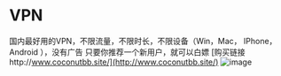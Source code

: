 # VPN
国内最好用的VPN，不限流量，不限时长，不限设备（Win，Mac， IPhone，Android ），没有广告
只要你推荐一个新用户，就可以白嫖
[购买链接http://www.coconutbb.site/](http://www.coconutbb.site/)
![image](https://github.com/Cherub1Zhuang/VPN/assets/100205056/838f23bf-484f-433d-96b3-dbdcd629e878)
